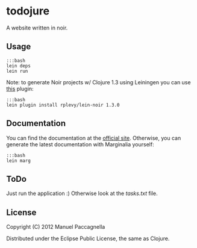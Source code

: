 # todojure

A website written in noir. 

## Usage

    :::bash
    lein deps
    lein run

Note: to generate Noir projects w/ Clojure 1.3 using Leiningen you can use [this](http://clojars.org/rplevy/lein-noir) plugin:

    :::bash
    lein plugin install rplevy/lein-noir 1.3.0

## Documentation
You can find the documentation at the [official site](http://manuelp.bitbucket.org/todojure.html). Otherwise, you can generate the latest documentation with Marginalia yourself:

    :::bash
    lein marg    

## ToDo
Just run the application :) Otherwise look at the *tasks.txt* file.

## License

Copyright (C) 2012 Manuel Paccagnella

Distributed under the Eclipse Public License, the same as Clojure.
